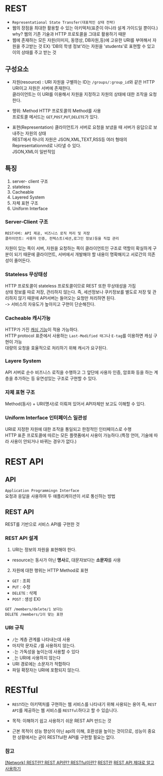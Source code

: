 # REST
- `Representational State Transfer(대표적인 상태 전략)`
- 웹의 장점을 최대한 활용할 수 있는 아키텍처(표준이 아니라 설계 가이드일 뿐이다.)
    why? 웹의 기존 기술과 HTTP 프로토콜을 그대로 활용하기 때문  
- 웹에 존재하는 모든 자원(이미지, 동영상, DB자원,등)에 고유한 URI를 부여해서 자원을 주고받는 것
EX) 'DB의 학생 정보'라는 자원을 'students'로 표현할 수 있고 이의 상태를 주고 받는 것

## 구성요소
- 자원(resource) : URI
    자원을 구별하는 ID는 `/groups/:group_id`와 같은 HTTP URI이고 자원은 서버에 존재한다.  
    클라이언트는 이 URI를 이용해서 자원을 지정하고 자원의 상태에 대한 조작을 요청한다.
- 행위: Method
    HTTP 프로토콜의 Method를 사용  
    프로토콜 메서드는 `GET`,`POST`,`PUT`,`DELETE`가 있다.

- 표현(Representation)
    클라이언트가 서버로 요청을 보냈을 때 서버가 응답으로 보내주는 자원의 상태   
    REST에서 하나의 자원은 JSON,XML,TEXT,RSS등 여러 형태의 Representationmd로 나타낼 수 있다.  
    JSON,XML이 일반적임  
## 특징
1. server- client 구조
2. stateless
3. Cacheable
4. Layered System
5. 자체 표현 구조
6. Uniform Interface

### Server-Client 구조
```
REST서버: API 제공, 비즈니스 로직 처리 및 저장
클라이언트: 사용자 인증, 컨텍스트(세션,로그인 정보)등을 직접 관리
```
자원이 있는 쪽이 서버, 자원을 요청하는 쪽이 클라이언트인 구조로 역할이 확실하게 구분이 되기 때문에 클라이언트, 서버에서 개발해야 할 내용이 명확해지고 서로간의 의존성이 줄어든다.

### Stateless 무상태성
HTTP 프로토콜이 stateless 프로토콜이므로 REST 또한 무상태성을 가짐  
상태 정보를 따로 저장, 관리하지 않는다. 즉, 세션정보나 쿠키정보를 별도로 저장 및 관리하지 않기 때문에 API서버는 들어오는 요청만 처리하면 된다.  
-> 서비스의 자유도가 높아지고 구현이 단순해진다.  

### Cacheable 캐시가능
HTTP가 가진 [캐싱 기능](https://developer.mozilla.org/ko/docs/Web/HTTP/Caching)이 적용 가능하다.  
HTTP protocol 표준에서 사용하는 `Last-Modified 태그`나 `E-tag`를 이용하면 캐싱 구현이 가능  
대량의 요청을 효율적으로 처리하기 위해 캐시가 요구된다.  

### Layere System
API 서버로 순수 비즈니스 로직을 수행하고 그 앞단에 사용자 인증, 암호화 등을 하는 계층을 추가하는 등 유연성있는
구조로 구현할 수 있다.

### 자체 표현 구조
Method(동사) + URI(명사)로 이뤄져 있어서 API자체만 보고도 이해할 수 있다.

### Uniform Interface 인터페이스 일관성
URI로 지정한 자원에 대한 조작을 통일되고 한정적인 인터페이스로 수행  
HTTP 표준 프로토콜에 따르는 모든 플랫폼에서 사용이 가능하다.(특정 언어, 기술에 따라 사용이 안되거나 바뀌는 경우가 없다.)  

# REST API
## API
`Application Programmingn Interface`  
 요청과 응답을 사용하여 두 애플리케이션이 서로 통신하는 방법  
## REST API
REST를 기반으로 서비스 API를 구현한 것  
### REST API 설계 
1. URI는 정보의 자원을 표현해야 한다.  
- resource는 동사가 아닌 **명사**로, 대문자보다는 **소문자**를 사용  
2. 자원에 대한 행위는 HTTP Method로 표현  
* `GET` : 조회  
* `PUT` : 수정
* `DELETE` : 삭제
* `POST` : 생성
EX) 
```
GET /members/delete/1 보다는
DELETE /members/1이 맞는 표현  
```
### URI 규칙
- `/`는 계층 관계를 나타내는데 사용  
- 마지막 문자로 `/`를 사용하지 않는다.  
- `-`는 가독성을 높이는데 사용할 수 있다
- `_`는 URI에 사용하지 않는다
- URI 경로에는 소문자가 적합하다
- 파일 확장자는 URI에 포함되지 않는다. 


# RESTful
- `REST`라는 아키텍처를 구현하는 웹 서비스를 나타내기 위해 사용되는 용어
    즉, `REST API`를 제공하는 웹 서비스를 `RESTful`하다고 할 수 있습니다.  

- 목적: 이해하기 쉽고 사용하기 쉬운 REST API 만드는 것
- 근본 목적이 성능 향상이 아닌 api의 이해, 호환성을 높이는 것이므로, 성능이 중요한 상황에서는 굳이 RESTful한 API를 구현할 필요는 없다. 


### 참고
[[Network] REST란? REST API란? RESTful이란?](https://gmlwjd9405.github.io/2018/09/21/rest-and-restful.html)
[REST란](https://hckcksrl.medium.com/rest란-c602c3324196)
[REST API 제대로 알고 사용하기](https://meetup.toast.com/posts/92)